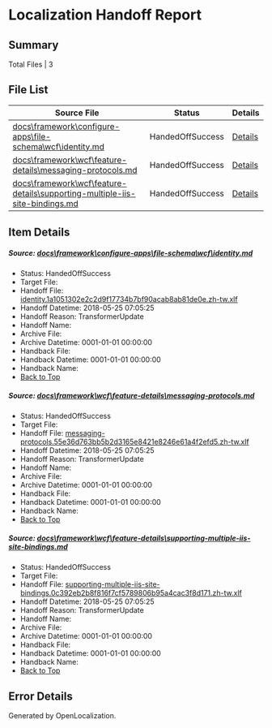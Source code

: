 # <a name='report-top'></a> Localization Handoff Report

## Summary
 Total Files | 3

## File List
 Source File | Status | Details 
 ----------- | ------ | ------- 
 [docs\framework\configure-apps\file-schema\wcf\identity.md](https://github.com/OpenLocalizationTestOrg/docs/blob/75444267cc262dcdfc807db05b2441b78c986800/docs/framework/configure-apps/file-schema/wcf/identity.md) | HandedOffSuccess | [Details](#8590ce13fc381ff22f8e950dd741fce406e043ab19330)
 [docs\framework\wcf\feature-details\messaging-protocols.md](https://github.com/OpenLocalizationTestOrg/docs/blob/75444267cc262dcdfc807db05b2441b78c986800/docs/framework/wcf/feature-details/messaging-protocols.md) | HandedOffSuccess | [Details](#e850ee50503289ed25dd0fe920d0cb56af318c8b24803)
 [docs\framework\wcf\feature-details\supporting-multiple-iis-site-bindings.md](https://github.com/OpenLocalizationTestOrg/docs/blob/75444267cc262dcdfc807db05b2441b78c986800/docs/framework/wcf/feature-details/supporting-multiple-iis-site-bindings.md) | HandedOffSuccess | [Details](#4e742799522412bce77e1bceaaec7d24b3a1c77924895)

## Item Details
##### <a name='8590ce13fc381ff22f8e950dd741fce406e043ab19330'></a> Source: [docs\framework\configure-apps\file-schema\wcf\identity.md](https://github.com/OpenLocalizationTestOrg/docs/blob/75444267cc262dcdfc807db05b2441b78c986800/docs/framework/configure-apps/file-schema/wcf/identity.md)
* Status: HandedOffSuccess
* Target File: 
* Handoff File: [identity.1a1051302e2c2d9f17734b7bf90acab8ab81de0e.zh-tw.xlf](https://github.com/OpenLocalizationTestOrg/docs.handoff/blob/912a6f49b87658ba7b69a90a2576a3abd0efe030/ol-handoff/OpenLocalizationTestOrg/docs.zh-tw/master/net-med-mt/identity.1a1051302e2c2d9f17734b7bf90acab8ab81de0e.zh-tw.xlf)
* Handoff Datetime: 2018-05-25 07:05:25
* Handoff Reason: TransformerUpdate
* Handoff Name: 
* Archive File: 
* Archive Datetime: 0001-01-01 00:00:00
* Handback File: 
* Handback Datetime: 0001-01-01 00:00:00
* Handback Name: 
* [Back to Top](#report-top)

##### <a name='e850ee50503289ed25dd0fe920d0cb56af318c8b24803'></a> Source: [docs\framework\wcf\feature-details\messaging-protocols.md](https://github.com/OpenLocalizationTestOrg/docs/blob/75444267cc262dcdfc807db05b2441b78c986800/docs/framework/wcf/feature-details/messaging-protocols.md)
* Status: HandedOffSuccess
* Target File: 
* Handoff File: [messaging-protocols.55e36d763bb5b2d3165e8421e8246e61a4f2efd5.zh-tw.xlf](https://github.com/OpenLocalizationTestOrg/docs.handoff/blob/912a6f49b87658ba7b69a90a2576a3abd0efe030/ol-handoff/OpenLocalizationTestOrg/docs.zh-tw/master/net-med-mt/messaging-protocols.55e36d763bb5b2d3165e8421e8246e61a4f2efd5.zh-tw.xlf)
* Handoff Datetime: 2018-05-25 07:05:25
* Handoff Reason: TransformerUpdate
* Handoff Name: 
* Archive File: 
* Archive Datetime: 0001-01-01 00:00:00
* Handback File: 
* Handback Datetime: 0001-01-01 00:00:00
* Handback Name: 
* [Back to Top](#report-top)

##### <a name='4e742799522412bce77e1bceaaec7d24b3a1c77924895'></a> Source: [docs\framework\wcf\feature-details\supporting-multiple-iis-site-bindings.md](https://github.com/OpenLocalizationTestOrg/docs/blob/75444267cc262dcdfc807db05b2441b78c986800/docs/framework/wcf/feature-details/supporting-multiple-iis-site-bindings.md)
* Status: HandedOffSuccess
* Target File: 
* Handoff File: [supporting-multiple-iis-site-bindings.0c392eb2b8f816f7cf5789806b95a4cac3f8d171.zh-tw.xlf](https://github.com/OpenLocalizationTestOrg/docs.handoff/blob/912a6f49b87658ba7b69a90a2576a3abd0efe030/ol-handoff/OpenLocalizationTestOrg/docs.zh-tw/master/net-med-mt/supporting-multiple-iis-site-bindings.0c392eb2b8f816f7cf5789806b95a4cac3f8d171.zh-tw.xlf)
* Handoff Datetime: 2018-05-25 07:05:25
* Handoff Reason: TransformerUpdate
* Handoff Name: 
* Archive File: 
* Archive Datetime: 0001-01-01 00:00:00
* Handback File: 
* Handback Datetime: 0001-01-01 00:00:00
* Handback Name: 
* [Back to Top](#report-top)


## Error Details

Generated by OpenLocalization.
